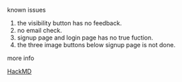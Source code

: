 known issues
1. the visibility button has no feedback.
2. no email check.
3. signup page and login page has no true fuction.
4. the three image buttons below signup page is not done.

more info

[HackMD](https://hackmd.io/@d8f9g9/rkXRG1FFn)
